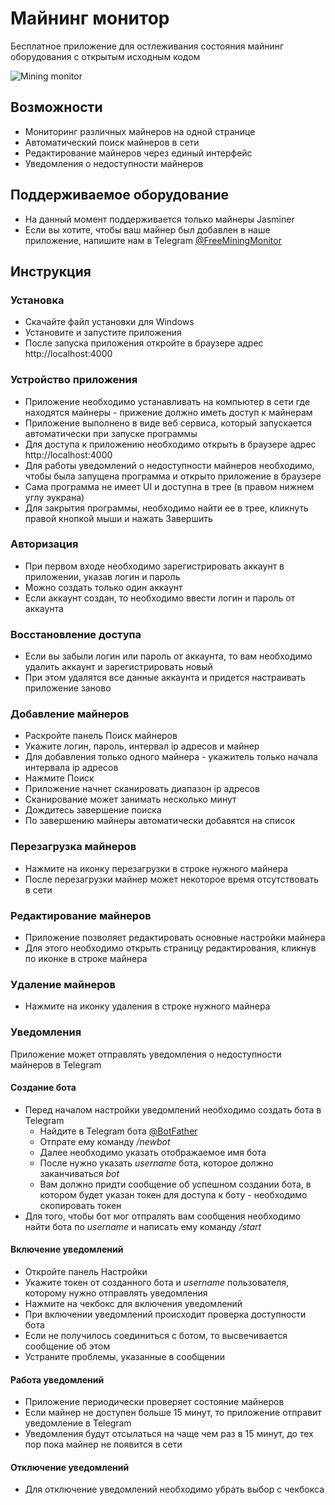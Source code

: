 # Майнинг монитор

Бесплатное приложение для остлеживания состояния майнинг оборудования с открытым исходным кодом

![Mining monitor](https://mining-monitor.github.io/mining-monitor/img/mining-monitor.jpg)

## Возможности

* Мониторинг различных майнеров на одной странице
* Автоматический поиск майнеров в сети
* Редактирование майнеров через единый интерфейс
* Уведомления о недоступности майнеров

## Поддерживаемое оборудование

* На данный момент поддерживается только майнеры Jasminer
* Если вы хотите, чтобы ваш майнер был добавлен в наше приложение, напишите нам в Telegram [@FreeMiningMonitor](https://t.me/FreeMiningMonitor)

## Инструкция

### Установка

* Скачайте файл установки для Windows
* Установите и запустите приложения
* После запуска приложения откройте в браузере адрес http://localhost:4000

### Устройство приложения

* Приложение необходимо устанавливать на компьютер в сети где находятся майнеры - прижение должно иметь доступ к майнерам
* Приложение выполнено в виде веб сервиса, который запускается автоматически при запуске программы
* Для доступа к приложению необходимо открыть в браузере адрес http://localhost:4000
* Для работы уведомлений о недоступности майнеров необходимо, чтобы была запущена программа и открыто приложение в браузере
* Сама программа не имеет UI и доступна в трее (в правом нижнем углу эукрана)
* Для закрытия программы, необходимо найти ее в трее, кликнуть правой кнопкой мыши и нажать Завершить

### Авторизация

* При первом входе необходимо зарегистрировать аккаунт в приложении, указав логин и пароль
* Можно создать только один аккаунт
* Если аккаунт создан, то необходимо ввести логин и пароль от аккаунта

### Восстановление доступа

* Если вы забыли логин или пароль от аккаунта, то вам необходимо удалить аккаунт и зарегистрировать новый
* При этом удалятся все данные аккаунта и придется настраивать приложение заново

### Добавление майнеров

* Раскройте панель Поиск майнеров
* Укажите логин, пароль, интервал ip адресов и майнер
* Для добавления только одного майнера - укажитель только начала интервала ip адресов
* Нажмите Поиск
* Приложение начнет сканировать диапазон ip адресов
* Сканирование может занимать несколько минут
* Дождитесь завершение поиска
* По завершению майнеры автоматически добавятся на список

### Перезагрузка майнеров

* Нажмите на иконку перезагрузки в строке нужного майнера
* После перезагрузки майнер может некоторое время отсутствовать в сети

### Редактирование майнеров

* Приложение позволяет редактировать основные настройки майнера
* Для этого необходимо открыть страницу редактирования, кликнув по иконке в строке майнера

### Удаление майнеров

* Нажмите на иконку удаления в строке нужного майнера

### Уведомления

Приложение может отправлять уведомления о недоступности майнеров в Telegram

#### Создание бота
* Перед началом настройки уведомлений необходимо создать бота в Telegram
    * Найдите в Telegram бота [@BotFather](https://t.me/BotFather)
    * Отпрате ему команду _/newbot_
    * Далее необходимо указать отображаемое имя бота
    * После нужно указать _username_ бота, которое должно заканчиваться _bot_
    * Вам должно придти сообщение об успешном создании бота, в котором будет указан токен для доступа к боту - необходимо скопировать токен
* Для того, чтобы бот мог отпралять вам сообщения необходимо найти бота по _username_ и написать ему команду _/start_

#### Включение уведомлений

* Откройте панель Настройки
* Укажите токен от созданного бота и _username_ пользователя, которому нужно отправлять уведомления
* Нажмите на чекбокс для включения уведомлений
* При включении уведомлений происходит проверка доступности бота
* Если не получилось соединиться с ботом, то высвечивается сообщение об этом
* Устраните проблемы, указанные в сообщении

#### Работа уведомлений

* Приложение периодически проверяет состояние майнеров
* Если майнер не доступен больше 15 минут, то приложение отправит уведомление в Telegram
* Уведомления будут отсылаться на чаще чем раз в 15 минут, до тех пор пока майнер не появится в сети

#### Отключение уведомлений

* Для отключение уведомлений необходимо убрать выбор с чекбокса
